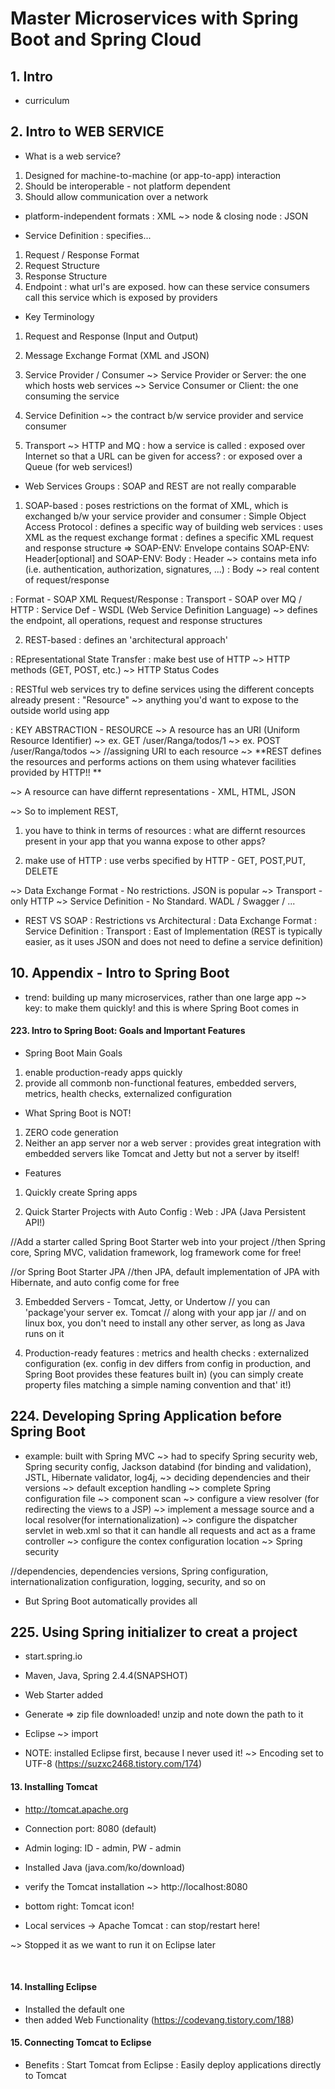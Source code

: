 # Master Microservices with Spring Boot and Spring Cloud


## 1. Intro
- curriculum

## 2. Intro to WEB SERVICE
- What is a web service?
1. Designed for machine-to-machine (or app-to-app) interaction
2. Should be interoperable - not platform dependent
3. Should allow communication over a network

- platform-independent formats
: XML ~> node & closing node
: JSON

- Service Definition
: specifies...
1. Request / Response Format
2. Request Structure
3. Response Structure
4. Endpoint
: what url's are exposed. how can these service consumers call this service which is exposed by providers

- Key Terminology
1. Request and Response (Input and Output)
2. Message Exchange Format (XML and JSON)
3. Service Provider / Consumer
~> Service Provider or Server: the one which hosts web services
~> Service Consumer or Client: the one consuming the service
4. Service Definition
~> the contract b/w service provider and service consumer

5. Transport
~> HTTP and MQ
: how a service is called
: exposed over Internet so that a URL can be given for access?
: or exposed over a Queue (for web services!)

- Web Services Groups
: SOAP and REST are not really comparable
1. SOAP-based
: poses restrictions on the format of XML, which is exchanged b/w your service provider and consumer
: Simple Object Access Protocol
: defines a specific way of building web services
: uses XML as the request exchange format
: defines a specific XML request and response structure => SOAP-ENV: Envelope contains SOAP-ENV: Header[optional] and SOAP-ENV: Body
: Header ~> contains meta info (i.e. authentication, authorization, signatures, ...)
: Body ~> real content of request/response

: Format - SOAP XML Request/Response
: Transport - SOAP over MQ / HTTP
: Service Def - WSDL (Web Service Definition Language) ~> defines the endpoint, all operations, request and response structures

2. REST-based
: defines an 'architectural approach'

: REpresentational State Transfer
: make best use of HTTP
~> HTTP methods (GET, POST, etc.)
~> HTTP Status Codes

: RESTful web services try to define services using the different concepts already present
: "Resource" ~> anything you'd want to expose to the outside world using app

: KEY ABSTRACTION - RESOURCE
~> A resource has an URI (Uniform Resource Identifier)
~> ex. GET /user/Ranga/todos/1
~> ex. POST /user/Ranga/todos
~> //assigning URI to each resource
~> **REST defines the resources and performs actions on them using whatever facilities provided by HTTP!! **

~> A resource can have differnt representations - XML, HTML, JSON





~> So to implement REST,
1. you have to think in terms of resources
: what are differnt resources present in your app that you wanna expose to other apps?

2. make use of HTTP
: use verbs specified by HTTP - GET, POST,PUT, DELETE

~> Data Exchange Format - No restrictions. JSON is popular
~> Transport - only HTTP
~> Service Definition - No Standard. WADL / Swagger / ...


- REST VS SOAP
: Restrictions vs Architectural
: Data Exchange Format
: Service Definition
: Transport
: East of Implementation (REST is typically easier, as it uses JSON and does not need to define a service definition)

## 10. Appendix - Intro to Spring Boot
- trend: building up many microservices, rather than one large app
~> key: to make them quickly! and this is where Spring Boot comes in

#### 223. Intro to Spring Boot: Goals and Important Features
- Spring Boot Main Goals
1. enable production-ready apps quickly
2. provide all commonb non-functional features, embedded servers, metrics, health checks, externalized configuration

- What Spring Boot is NOT!
1. ZERO code generation
2. Neither an app server nor a web server
: provides great integration with embedded servers like Tomcat and Jetty but not a server by itself!

- Features
1. Quickly create Spring apps

2. Quick Starter Projects with Auto Config
: Web
: JPA (Java Persistent API!)

//Add a starter called Spring Boot Starter web into your project
//then Spring core, Spring MVC, validation framework, log framework come for free!

//or Spring Boot Starter JPA 
//then JPA, default implementation of JPA with Hibernate, and auto config come for free

3. Embedded Servers - Tomcat, Jetty, or Undertow
// you can 'package'your server ex. Tomcat
// along with your app jar
// and on linux box, you don't need to install any other server, as long as Java runs on it

4. Production-ready features
: metrics and health checks
: externalized configuration
(ex. config in dev differs from config in production, and Spring Boot provides these features built in)
(you can simply create property files matching a simple naming convention and that' it!)


## 224. Developing Spring Application before Spring Boot
- example: built with Spring MVC
~> had to specify Spring security web, Spring security config, Jackson databind (for binding and validation), JSTL, Hibernate validator, log4j, 
~> deciding dependencies and their versions
~> default exception handling 
~> complete Spring configuration file
~> component scan
~> configure a view resolver (for redirecting the views to a JSP)
~> implement a message source and a local resolver(for internationalization)
~> configure the dispatcher servlet in web.xml so that it can handle all requests and act as a frame controller
~> configure the contex configuration location
~> Spring security

//dependencies, dependencies versions, Spring configuration, internationalization configuration, logging, security, and so on


- But Spring Boot automatically provides all

## 225. Using Spring initializer to creat a project
- start.spring.io

- Maven, Java, Spring 2.4.4(SNAPSHOT)
- Web Starter added
- Generate => zip file downloaded! unzip and note down the path to it

- Eclipse
~> import

- NOTE: installed Eclipse first, because I never used it!
~> Encoding set to UTF-8
(https://suzxc2468.tistory.com/174)

#### 13. Installing Tomcat
- http://tomcat.apache.org
- Connection port: 8080 (default)
- Admin loging: ID - admin, PW - admin
- Installed Java
(java.com/ko/download)

- verify the Tomcat installation
~> http://localhost:8080

- bottom right: Tomcat icon!
- Local services -> Apache Tomcat
: can stop/restart here!

~> Stopped it as we want to run it on Eclipse later

<br>





#### 14. Installing Eclipse
- Installed the default one
- then added Web Functionality
(https://codevang.tistory.com/188)
#### 15. Connecting Tomcat to Eclipse
- Benefits
: Start Tomcat from Eclipse
: Easily deploy applications directly to Tomcat



